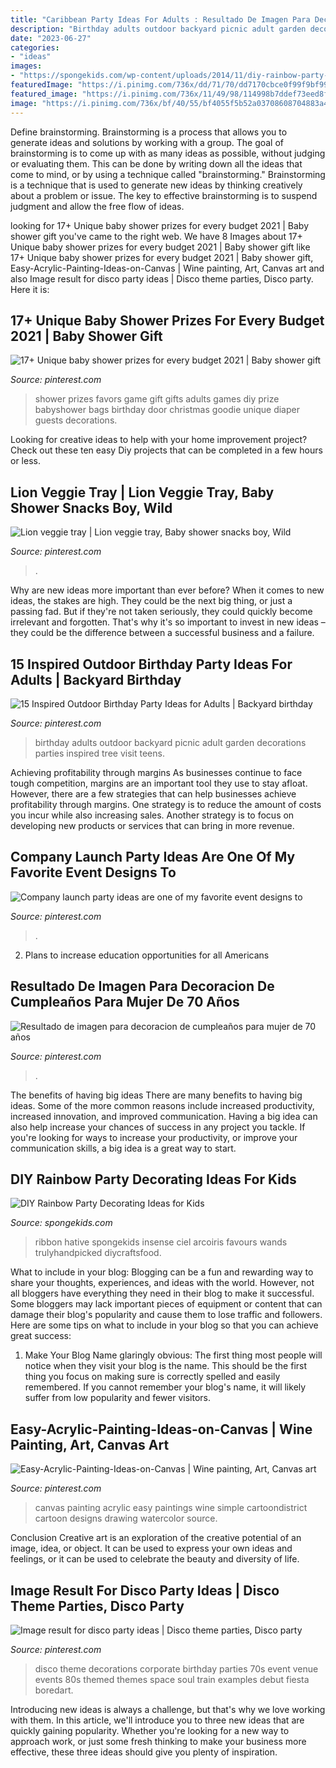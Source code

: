 ```yaml
---
title: "Caribbean Party Ideas For Adults : Resultado De Imagen Para Decoracion De Cumpleaños Para Mujer De 70 Años"
description: "Birthday adults outdoor backyard picnic adult garden decorations parties inspired tree visit teens"
date: "2023-06-27"
categories:
- "ideas"
images:
- "https://spongekids.com/wp-content/uploads/2014/11/diy-rainbow-party-decorating-ideas/4-candy-decoration.jpg"
featuredImage: "https://i.pinimg.com/736x/dd/71/70/dd7170cbce0f99f9bf99ee8cceed154a.jpg"
featured_image: "https://i.pinimg.com/736x/11/49/98/114998b7ddef73eed8f0359e659ea79c.jpg"
image: "https://i.pinimg.com/736x/bf/40/55/bf4055f5b52a03708608704883a4b02d.jpg"
---
```



Define brainstorming.
Brainstorming is a process that allows you to generate ideas and solutions by working with a group. The goal of brainstorming is to come up with as many ideas as possible, without judging or evaluating them. This can be done by writing down all the ideas that come to mind, or by using a technique called "brainstorming." Brainstorming is a technique that is used to generate new ideas by thinking creatively about a problem or issue. The key to effective brainstorming is to suspend judgment and allow the free flow of ideas.

	

		
looking for 17+ Unique baby shower prizes for every budget 2021 | Baby shower gift you've came to the right web. We have 8 Images about 17+ Unique baby shower prizes for every budget 2021 | Baby shower gift like 17+ Unique baby shower prizes for every budget 2021 | Baby shower gift, Easy-Acrylic-Painting-Ideas-on-Canvas | Wine painting, Art, Canvas art and also Image result for disco party ideas | Disco theme parties, Disco party. Here it is:
		
    
## 17+ Unique Baby Shower Prizes For Every Budget 2021 | Baby Shower Gift

<img loading=lazy src="https://i.pinimg.com/736x/dd/71/70/dd7170cbce0f99f9bf99ee8cceed154a.jpg" onerror="this.onerror=null;this.src='https://tse2.mm.bing.net/th?id=OIP.AhXfeLzLctc4SCkO_AQCZwHaJ3&amp;pid=15.1';" alt="17+ Unique baby shower prizes for every budget 2021 | Baby shower gift">

_Source: pinterest.com_

>shower prizes favors game gift gifts adults games diy prize babyshower bags birthday door christmas goodie unique diaper guests decorations. 

	

Looking for creative ideas to help with your home improvement project? Check out these ten easy Diy projects that can be completed in a few hours or less.

    
## Lion Veggie Tray | Lion Veggie Tray, Baby Shower Snacks Boy, Wild

<img loading=lazy src="https://i.pinimg.com/736x/ba/a4/4b/baa44b043cf7bfd02e5e7fe6ccb666ed.jpg" onerror="this.onerror=null;this.src='https://tse3.mm.bing.net/th?id=OIP.WylETm_S0SEYSx8Sj2F7uwHaJ8&amp;pid=15.1';" alt="Lion veggie tray | Lion veggie tray, Baby shower snacks boy, Wild">

_Source: pinterest.com_

>. 

	

Why are new ideas more important than ever before?
When it comes to new ideas, the stakes are high. They could be the next big thing, or just a passing fad. But if they're not taken seriously, they could quickly become irrelevant and forgotten. That's why it's so important to invest in new ideas – they could be the difference between a successful business and a failure.

    
## 15 Inspired Outdoor Birthday Party Ideas For Adults | Backyard Birthday

<img loading=lazy src="https://i.pinimg.com/736x/ab/da/65/abda65ab42f73f8a6e5ae167a5d7740e.jpg" onerror="this.onerror=null;this.src='https://tse1.mm.bing.net/th?id=OIP.VOHnM6rNEd5_WlrQcXiV3AHaLH&amp;pid=15.1';" alt="15 Inspired Outdoor Birthday Party Ideas for Adults | Backyard birthday">

_Source: pinterest.com_

>birthday adults outdoor backyard picnic adult garden decorations parties inspired tree visit teens. 

	

Achieving profitability through margins
As businesses continue to face tough competition, margins are an important tool they use to stay afloat. However, there are a few strategies that can help businesses achieve profitability through margins. One strategy is to reduce the amount of costs you incur while also increasing sales. Another strategy is to focus on developing new products or services that can bring in more revenue.

    
## Company Launch Party Ideas Are One Of My Favorite Event Designs To

<img loading=lazy src="https://i.pinimg.com/736x/bf/40/55/bf4055f5b52a03708608704883a4b02d.jpg" onerror="this.onerror=null;this.src='https://tse1.mm.bing.net/th?id=OIP.hQtZLi0iC0WtoJH003PnYQHaLG&amp;pid=15.1';" alt="Company launch party ideas are one of my favorite event designs to">

_Source: pinterest.com_

>. 

	

2. Plans to increase education opportunities for all Americans 

    
## Resultado De Imagen Para Decoracion De Cumpleaños Para Mujer De 70 Años

<img loading=lazy src="https://i.pinimg.com/736x/9c/19/53/9c1953bd3e6fe3503ce48fc406aac829.jpg" onerror="this.onerror=null;this.src='https://tse4.mm.bing.net/th?id=OIP.NzB2c6sFSuSU5_3slG8NHAHaLH&amp;pid=15.1';" alt="Resultado de imagen para decoracion de cumpleaños para mujer de 70 años">

_Source: pinterest.com_

>. 

	

The benefits of having big ideas
There are many benefits to having big ideas. Some of the more common reasons include increased productivity, increased innovation, and improved communication. Having a big idea can also help increase your chances of success in any project you tackle. If you're looking for ways to increase your productivity, or improve your communication skills, a big idea is a great way to start.

    
## DIY Rainbow Party Decorating Ideas For Kids

<img loading=lazy src="https://spongekids.com/wp-content/uploads/2014/11/diy-rainbow-party-decorating-ideas/4-candy-decoration.jpg" onerror="this.onerror=null;this.src='https://tse4.mm.bing.net/th?id=OIP.GfTxgQhCKywEmuWykiSTCAHaLG&amp;pid=15.1';" alt="DIY Rainbow Party Decorating Ideas for Kids">

_Source: spongekids.com_

>ribbon hative spongekids insense ciel arcoiris favours wands trulyhandpicked diycraftsfood. 

	

What to include in your blog:
Blogging can be a fun and rewarding way to share your thoughts, experiences, and ideas with the world. However, not all bloggers have everything they need in their blog to make it successful. Some bloggers may lack important pieces of equipment or content that can damage their blog's popularity and cause them to lose traffic and followers. Here are some tips on what to include in your blog so that you can achieve great success:
1. Make Your Blog Name glaringly obvious: The first thing most people will notice when they visit your blog is the name. This should be the first thing you focus on making sure is correctly spelled and easily remembered. If you cannot remember your blog's name, it will likely suffer from low popularity and fewer visitors.


    
## Easy-Acrylic-Painting-Ideas-on-Canvas | Wine Painting, Art, Canvas Art

<img loading=lazy src="https://i.pinimg.com/736x/11/49/98/114998b7ddef73eed8f0359e659ea79c.jpg" onerror="this.onerror=null;this.src='https://tse1.mm.bing.net/th?id=OIP.zEHS0-eqwPueaxtaCJJoJQHaOu&amp;pid=15.1';" alt="Easy-Acrylic-Painting-Ideas-on-Canvas | Wine painting, Art, Canvas art">

_Source: pinterest.com_

>canvas painting acrylic easy paintings wine simple cartoondistrict cartoon designs drawing watercolor source. 

	

Conclusion
Creative art is an exploration of the creative potential of an image, idea, or object. It can be used to express your own ideas and feelings, or it can be used to celebrate the beauty and diversity of life.

    
## Image Result For Disco Party Ideas | Disco Theme Parties, Disco Party

<img loading=lazy src="https://i.pinimg.com/736x/01/db/51/01db51d322f0654759714f356c59210a.jpg" onerror="this.onerror=null;this.src='https://tse1.mm.bing.net/th?id=OIP.aK99eYmTOSlTcGyzIEBD9QHaLH&amp;pid=15.1';" alt="Image result for disco party ideas | Disco theme parties, Disco party">

_Source: pinterest.com_

>disco theme decorations corporate birthday parties 70s event venue events 80s themed themes space soul train examples debut fiesta boredart. 

	

Introducing new ideas is always a challenge, but that's why we love working with them. In this article, we'll introduce you to three new ideas that are quickly gaining popularity. Whether you're looking for a new way to approach work, or just some fresh thinking to make your business more effective, these three ideas should give you plenty of inspiration.

